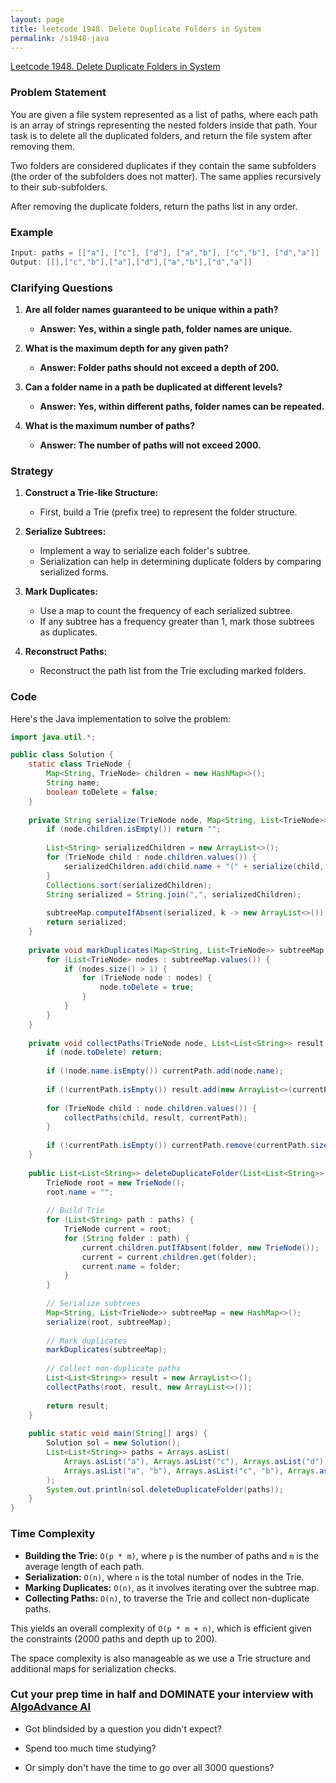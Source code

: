 ```yaml
---
layout: page
title: leetcode 1948. Delete Duplicate Folders in System
permalink: /s1948-java
---
```

[Leetcode 1948. Delete Duplicate Folders in System](https://algoadvance.github.io/algoadvance/l1948)
### Problem Statement

You are given a file system represented as a list of paths, where each path is an array of strings representing the nested folders inside that path. Your task is to delete all the duplicated folders, and return the file system after removing them.

Two folders are considered duplicates if they contain the same subfolders (the order of the subfolders does not matter). The same applies recursively to their sub-subfolders.

After removing the duplicate folders, return the paths list in any order.

### Example
```java
Input: paths = [["a"], ["c"], ["d"], ["a","b"], ["c","b"], ["d","a"]]
Output: [[],["c","b"],["a"],["d"],["a","b"],["d","a"]]
```

### Clarifying Questions

1. **Are all folder names guaranteed to be unique within a path?**
   - **Answer: Yes, within a single path, folder names are unique.**

2. **What is the maximum depth for any given path?**
   - **Answer: Folder paths should not exceed a depth of 200.**

3. **Can a folder name in a path be duplicated at different levels?**
   - **Answer: Yes, within different paths, folder names can be repeated.**

4. **What is the maximum number of paths?**
   - **Answer: The number of paths will not exceed 2000.**

### Strategy

1. **Construct a Trie-like Structure:**
   - First, build a Trie (prefix tree) to represent the folder structure.
  
2. **Serialize Subtrees:**
   - Implement a way to serialize each folder's subtree.
   - Serialization can help in determining duplicate folders by comparing serialized forms.

3. **Mark Duplicates:**
   - Use a map to count the frequency of each serialized subtree.
   - If any subtree has a frequency greater than 1, mark those subtrees as duplicates.

4. **Reconstruct Paths:**
   - Reconstruct the path list from the Trie excluding marked folders.

### Code

Here's the Java implementation to solve the problem:

```java
import java.util.*;

public class Solution {
    static class TrieNode {
        Map<String, TrieNode> children = new HashMap<>();
        String name;
        boolean toDelete = false;
    }
    
    private String serialize(TrieNode node, Map<String, List<TrieNode>> subtreeMap) {
        if (node.children.isEmpty()) return "";
        
        List<String> serializedChildren = new ArrayList<>();
        for (TrieNode child : node.children.values()) {
            serializedChildren.add(child.name + "(" + serialize(child, subtreeMap) + ")");
        }
        Collections.sort(serializedChildren);
        String serialized = String.join(",", serializedChildren);
        
        subtreeMap.computeIfAbsent(serialized, k -> new ArrayList<>()).add(node);
        return serialized;
    }
    
    private void markDuplicates(Map<String, List<TrieNode>> subtreeMap) {
        for (List<TrieNode> nodes : subtreeMap.values()) {
            if (nodes.size() > 1) {
                for (TrieNode node : nodes) {
                    node.toDelete = true;
                }
            }
        }
    }
    
    private void collectPaths(TrieNode node, List<List<String>> result, List<String> currentPath) {
        if (node.toDelete) return;
        
        if (!node.name.isEmpty()) currentPath.add(node.name);
        
        if (!currentPath.isEmpty()) result.add(new ArrayList<>(currentPath));
        
        for (TrieNode child : node.children.values()) {
            collectPaths(child, result, currentPath);
        }
        
        if (!currentPath.isEmpty()) currentPath.remove(currentPath.size() - 1);
    }
    
    public List<List<String>> deleteDuplicateFolder(List<List<String>> paths) {
        TrieNode root = new TrieNode();
        root.name = "";
        
        // Build Trie
        for (List<String> path : paths) {
            TrieNode current = root;
            for (String folder : path) {
                current.children.putIfAbsent(folder, new TrieNode());
                current = current.children.get(folder);
                current.name = folder;
            }
        }
        
        // Serialize subtrees
        Map<String, List<TrieNode>> subtreeMap = new HashMap<>();
        serialize(root, subtreeMap);
        
        // Mark duplicates
        markDuplicates(subtreeMap);
        
        // Collect non-duplicate paths
        List<List<String>> result = new ArrayList<>();
        collectPaths(root, result, new ArrayList<>());
        
        return result;
    }
    
    public static void main(String[] args) {
        Solution sol = new Solution();
        List<List<String>> paths = Arrays.asList(
            Arrays.asList("a"), Arrays.asList("c"), Arrays.asList("d"), 
            Arrays.asList("a", "b"), Arrays.asList("c", "b"), Arrays.asList("d", "a")
        );
        System.out.println(sol.deleteDuplicateFolder(paths));
    }
}
```

### Time Complexity

- **Building the Trie:** `O(p * m)`, where `p` is the number of paths and `m` is the average length of each path.  
- **Serialization:** `O(n)`, where `n` is the total number of nodes in the Trie.  
- **Marking Duplicates:** `O(n)`, as it involves iterating over the subtree map.  
- **Collecting Paths:** `O(n)`, to traverse the Trie and collect non-duplicate paths.

This yields an overall complexity of `O(p * m + n)`, which is efficient given the constraints (2000 paths and depth up to 200).

The space complexity is also manageable as we use a Trie structure and additional maps for serialization checks.


### Cut your prep time in half and DOMINATE your interview with [AlgoAdvance AI](https://algoAdvance.com)

- Got blindsided by a question you didn't expect?

- Spend too much time studying?

- Or simply don't have the time to go over all 3000 questions?

